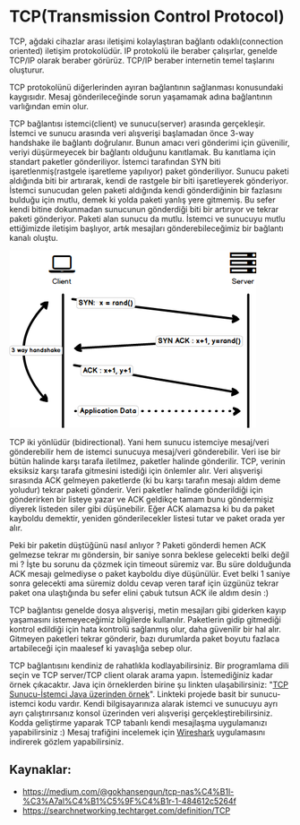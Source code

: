 # TCP(Transmission Control Protocol)

TCP, ağdaki cihazlar arası iletişimi kolaylaştıran bağlantı odaklı(connection oriented) iletişim protokolüdür. IP protokolü ile beraber çalışırlar, genelde TCP/IP olarak beraber görürüz. TCP/IP beraber internetin temel taşlarını oluşturur.

TCP protokolünü diğerlerinden ayıran bağlantının sağlanması konusundaki kaygısıdır. Mesaj gönderileceğinde sorun yaşamamak adına bağlantının varlığından emin olur.

TCP bağlantısı istemci(client) ve sunucu(server) arasında gerçekleşir. İstemci ve sunucu arasında veri alışverişi başlamadan önce 3-way handshake ile bağlantı doğrulanır. Bunun amacı veri gönderimi için güvenilir, veriyi düşürmeyecek bir bağlantı olduğunu kanıtlamak. Bu kanıtlama için standart paketler gönderiliyor. İstemci tarafından SYN biti işaretlenmiş(rastgele işaretleme yapılıyor) paket gönderiliyor. Sunucu paketi aldığında biti bir artırarak, kendi de rastgele bir biti işaretleyerek gönderiyor. İstemci sunucudan gelen paketi aldığında kendi gönderdiğinin bir fazlasını bulduğu için mutlu, demek ki yolda paketi yanlış yere gitmemiş. Bu sefer kendi bitine dokunmadan sunucunun gönderdiği biti bir artırıyor ve tekrar paketi gönderiyor. Paketi alan sunucu da mutlu. İstemci ve sunucuyu mutlu ettiğimizde iletişim başlıyor, artık mesajları gönderebileceğimiz bir bağlantı kanalı oluştu.

![3_way_handshake](https://raw.githubusercontent.com/Kodluyoruz/taskforce/main/basics-for-everyone/TCP/figures/3_way_handshake.png)

TCP iki yönlüdür (bidirectional). Yani hem sunucu istemciye mesaj/veri gönderebilir hem de istemci sunucuya mesaj/veri gönderebilir. Veri ise bir bütün halinde karşı tarafa iletilmez, paketler halinde gönderilir. TCP, verinin eksiksiz karşı tarafa gitmesini istediği için önlemler alır. Veri alışverişi sırasında ACK gelmeyen paketlerde (ki bu karşı tarafın mesajı aldım deme yoludur) tekrar paketi gönderir. Veri paketler halinde gönderildiği için gönderirken bir listeye yazar ve ACK geldikçe tamam bunu göndermişiz diyerek listeden siler gibi düşünebilir. Eğer ACK alamazsa ki bu da paket kayboldu demektir, yeniden gönderilecekler listesi tutar ve paket orada yer alır.

Peki bir paketin düştüğünü nasıl anlıyor ? Paketi gönderdi hemen ACK gelmezse tekrar mı göndersin, bir saniye sonra beklese gelecekti belki değil mi ? İşte bu sorunu da çözmek için timeout süremiz var. Bu süre dolduğunda ACK mesajı gelmediyse o paket kayboldu diye düşünülür. Evet belki 1 saniye sonra gelecekti ama süremiz doldu cevap veren taraf için üzgünüz tekrar paket ona ulaştığında bu sefer elini çabuk tutsun ACK ile aldım desin :)

TCP bağlantısı genelde dosya alışverişi, metin mesajları gibi giderken kayıp yaşamasını istemeyeceğimiz bilgilerde kullanılır. Paketlerin gidip gitmediği kontrol edildiği için hata kontrolü sağlanmış olur, daha güvenilir bir hal alır. Gitmeyen paketleri tekrar gönderir, bazı durumlarda paket boyutu fazlaca artabileceği için maalesef ki yavaşlığa sebep olur.

TCP bağlantısını kendiniz de rahatlıkla kodlayabilirsiniz. Bir programlama dili seçin ve TCP server/TCP client olarak arama yapın. İstemediğiniz kadar örnek çıkacaktır. Java için örneklerden birine şu linkten ulaşabilirsiniz: "[TCP Sunucu-İstemci Java üzerinden örnek](https://github.com/aysedemirel/Operating-Systems/tree/master/project%201)". Linkteki projede basit bir sunucu-istemci kodu vardır. Kendi bilgisayarınıza alarak istemci ve sunucuyu ayrı ayrı çalıştırırsanız konsol üzerinden veri alışverişi gerçekleştirebilirsiniz. Kodda geliştirme yaparak TCP tabanlı kendi mesajlaşma uygulamanızı yapabilirsiniz :) Mesaj trafiğini incelemek için [Wireshark](https://www.wireshark.org/#download) uygulamasını indirerek gözlem yapabilirsiniz.

## Kaynaklar:
- https://medium.com/@gokhansengun/tcp-nas%C4%B1l-%C3%A7al%C4%B1%C5%9F%C4%B1r-1-484612c5264f
- https://searchnetworking.techtarget.com/definition/TCP